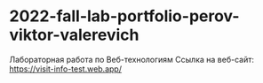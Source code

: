 # 2022-fall-lab-portfolio-perov-viktor-valerevich
Лабораторная работа по Веб-технологиям
Ссылка на веб-сайт:
https://visit-info-test.web.app/
